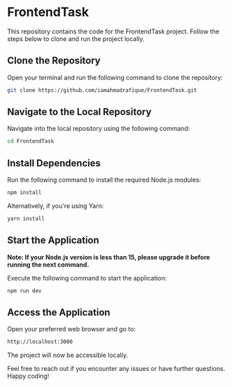 # FrontendTask

This repository contains the code for the FrontendTask project. Follow the steps below to clone and run the project locally.

## Clone the Repository

Open your terminal and run the following command to clone the repository:

```bash
git clone https://github.com/iamahmadrafique/FrontendTask.git
```

## Navigate to the Local Repository

Navigate into the local repository using the following command:

```bash
cd FrontendTask
```

## Install Dependencies

Run the following command to install the required Node.js modules:

```bash
npm install
```

Alternatively, if you're using Yarn:

```bash
yarn install
```

## Start the Application

**Note: If your Node.js version is less than 15, please upgrade it before running the next command.**

Execute the following command to start the application:

```bash
npm run dev
```

## Access the Application

Open your preferred web browser and go to:

```bash
http://localhost:3000
```

The project will now be accessible locally.

Feel free to reach out if you encounter any issues or have further questions. Happy coding!
